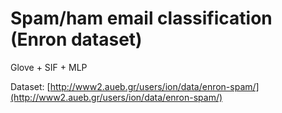 # Spam/ham email classification (Enron dataset)
Glove + SIF + MLP

Dataset: [http://www2.aueb.gr/users/ion/data/enron-spam/](http://www2.aueb.gr/users/ion/data/enron-spam/)
